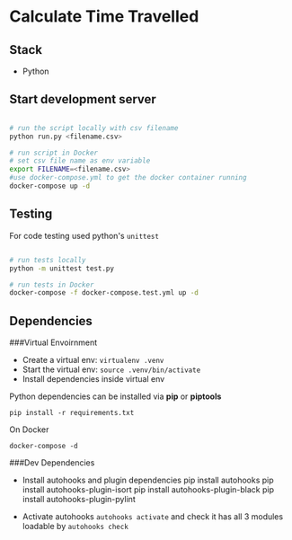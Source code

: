 # Calculate Time Travelled
## Stack
* Python

## Start development server
```sh

# run the script locally with csv filename
python run.py <filename.csv>

# run script in Docker
# set csv file name as env variable
export FILENAME=<filename.csv>
#use docker-compose.yml to get the docker container running
docker-compose up -d
``` 

## Testing

For code testing used python's `unittest`

```sh

# run tests locally
python -m unittest test.py

# run tests in Docker
docker-compose -f docker-compose.test.yml up -d
``` 


## Dependencies

###Virtual Envoirnment
- Create a virtual env: `virtualenv .venv`
- Start the virtual env: `source .venv/bin/activate`
- Install dependencies inside virtual env

Python dependencies can be installed via **pip** or **piptools**

```
pip install -r requirements.txt 
```

On Docker

```
docker-compose -d
```

###Dev Dependencies

- Install autohooks and plugin dependencies
  pip install autohooks
  pip install autohooks-plugin-isort
  pip install autohooks-plugin-black
  pip install autohooks-plugin-pylint

- Activate autohooks `autohooks activate` and check it has all 3 modules loadable by `autohooks check`
